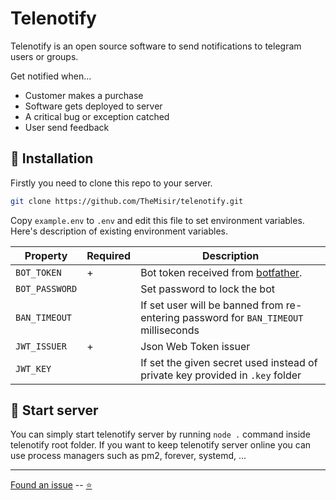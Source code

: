 # Telenotify

Telenotify is an open source software to send notifications to telegram users or groups.

Get notified when...

* Customer makes a purchase
* Software gets deployed to server
* A critical bug or exception catched
* User send feedback

## 🔮 Installation

Firstly you need to clone this repo to your server.

```sh
git clone https://github.com/TheMisir/telenotify.git
```

Copy `example.env` to `.env` and edit this file to set environment variables. Here's description of existing environment variables.

|Property|Required|Description|
|--|--|--|
|`BOT_TOKEN`|+|Bot token received from [botfather](https://t.me/botfather).|
|`BOT_PASSWORD`||Set password to lock the bot|
|`BAN_TIMEOUT`||If set user will be banned from re-entering password for `BAN_TIMEOUT` milliseconds|
|`JWT_ISSUER`|+|Json Web Token issuer|
|`JWT_KEY`||If set the given secret used instead of private key provided in `.key` folder|

## 🌟 Start server

You can simply start telenotify server by running `node .` command inside telenotify root folder. If you want to keep telenotify server online you can use process managers such as pm2, forever, systemd, ...

---

[Found an issue](https://github.com/TheMisir/telenotify/issues/new) -- [⭐](https://github.com/TheMisir/telenotify)
